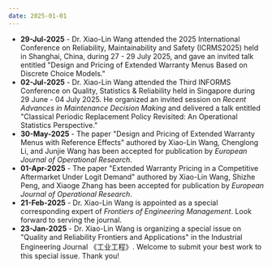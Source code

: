 ```yaml
---
date: 2025-01-01
---
```

<ul>
   <li><b>29-Jul-2025</b> - Dr. Xiao-Lin Wang attended the 2025 International Conference on Reliability, Maintainability and Safety (ICRMS2025) held in Shanghai, China, during 27 - 29 July 2025, and gave an invited talk entitled "Design and Pricing of Extended Warranty Menus Based on Discrete Choice Models."
   <li><b>02-Jul-2025</b> - Dr. Xiao-Lin Wang attended the Third INFORMS Conference on Quality, Statistics & Reliability held in Singapore during 29 June - 04 July 2025. He organized an invited session on <i>Recent Advances in Maintenance Decision Making</i> and delivered a talk entitled "Classical Periodic Replacement Policy Revisited: An Operational Statistics Perspective."
   <li><b>30-May-2025</b> - The paper "Design and Pricing of Extended Warranty Menus with Reference Effects" authored by Xiao-Lin Wang, Chenglong Li, and Junjie Wang has been accepted for publication by <i>European Journal of Operational Research</i>.
   <li><b>01-Apr-2025</b> - The paper "Extended Warranty Pricing in a Competitive Aftermarket Under Logit Demand" authored by Xiao-Lin Wang, Shizhe Peng, and Xiaoge Zhang has been accepted for publication by <i>European Journal of Operational Research</i>.
   <li><b>21-Feb-2025</b> - Dr. Xiao-Lin Wang is appointed as a special corresponding expert of <i>Frontiers of Engineering Management</i>. Look forward to serving the journal. 
   <li><b>23-Jan-2025</b> - Dr. Xiao-Lin Wang is organizing a special issue on "Quality and Reliability Frontiers and Applications" in the Industrial Engineering Journal 《工业工程》. Welcome to submit your best work to this special issue. Thank you!
<ul>

